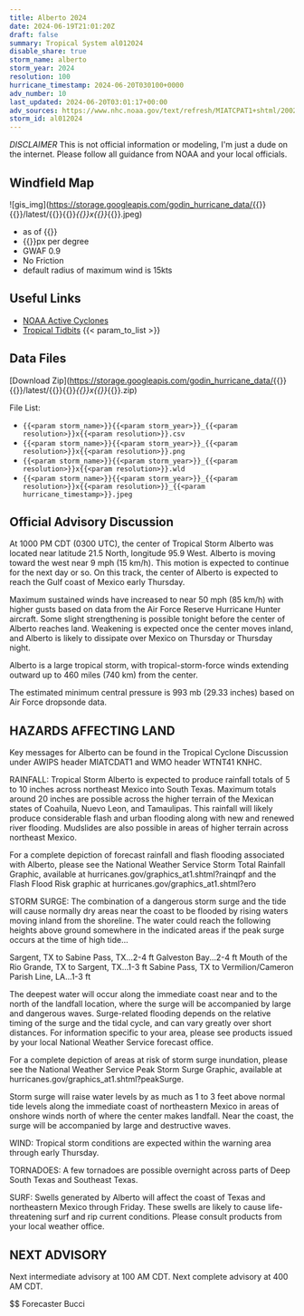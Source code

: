 ```yaml
---
title: Alberto 2024
date: 2024-06-19T21:01:20Z
draft: false
summary: Tropical System al012024
disable_share: true
storm_name: alberto
storm_year: 2024
resolution: 100
hurricane_timestamp: 2024-06-20T030100+0000
adv_number: 10
last_updated: 2024-06-20T03:01:17+00:00
adv_sources: https://www.nhc.noaa.gov/text/refresh/MIATCPAT1+shtml/200249.shtml;https://www.nhc.noaa.gov/refresh/graphics_at1+shtml/025130.shtml?cone
storm_id: al012024
---
```

*DISCLAIMER* This is not official information or modeling, I'm just a dude on the internet.  Please follow all guidance from NOAA and your local officials.

## Windfield Map
![gis_img](https://storage.googleapis.com/godin_hurricane_data/{{<param storm_name>}}{{<param storm_year>}}/latest/{{<param storm_name>}}{{<param storm_year>}}_{{<param resolution>}}x{{<param resolution>}}_{{<param hurricane_timestamp>}}.jpeg)

- as of {{<param last_updated>}}
- {{<param resolution>}}px per degree
- GWAF 0.9
- No Friction
- default radius of maximum wind is 15kts

## Useful Links
- [NOAA Active Cyclones](https://www.nhc.noaa.gov/)
- [Tropical Tidbits](https://www.tropicaltidbits.com/storminfo/)
{{< param_to_list >}}

## Data Files
[Download Zip](https://storage.googleapis.com/godin_hurricane_data/{{<param storm_name>}}{{<param storm_year>}}/latest/{{<param storm_name>}}{{<param storm_year>}}_{{<param resolution>}}x{{<param resolution>}}_{{<param hurricane_timestamp>}}.zip)

File List:
- `{{<param storm_name>}}{{<param storm_year>}}_{{<param resolution>}}x{{<param resolution>}}.csv`
- `{{<param storm_name>}}{{<param storm_year>}}_{{<param resolution>}}x{{<param resolution>}}.png`
- `{{<param storm_name>}}{{<param storm_year>}}_{{<param resolution>}}x{{<param resolution>}}.wld`
- `{{<param storm_name>}}{{<param storm_year>}}_{{<param resolution>}}x{{<param resolution>}}_{{<param hurricane_timestamp>}}.jpeg`


## Official Advisory Discussion
At 1000 PM CDT (0300 UTC), the center of Tropical Storm Alberto was
located near latitude 21.5 North, longitude 95.9 West. Alberto is
moving toward the west near 9 mph (15 km/h). This motion is 
expected to continue for the next day or so.  On this track, the 
center of Alberto is expected to reach the Gulf coast of Mexico 
early Thursday.
 
Maximum sustained winds have increased to near 50 mph (85 km/h) with
higher gusts based on data from the Air Force Reserve Hurricane
Hunter aircraft.  Some slight strengthening is possible tonight
before the center of Alberto reaches land.  Weakening is expected
once the center moves inland, and Alberto is likely to dissipate
over Mexico on Thursday or Thursday night.
 
Alberto is a large tropical storm, with tropical-storm-force winds
extending outward up to 460 miles (740 km) from the center.
 
The estimated minimum central pressure is 993 mb (29.33 inches) 
based on Air Force dropsonde data. 
 
HAZARDS AFFECTING LAND
----------------------
Key messages for Alberto can be found in the Tropical Cyclone
Discussion under AWIPS header MIATCDAT1 and WMO header WTNT41 KNHC.
 
RAINFALL: Tropical Storm Alberto is expected to produce rainfall
totals of 5 to 10 inches across northeast Mexico into South Texas.
Maximum totals around 20 inches are possible across the higher
terrain of the Mexican states of Coahuila, Nuevo Leon, and
Tamaulipas. This rainfall will likely produce considerable flash and
urban flooding along with new and renewed river flooding. Mudslides
are also possible in areas of higher terrain across northeast
Mexico.
 
For a complete depiction of forecast rainfall and flash flooding
associated with Alberto, please see the National Weather Service
Storm Total Rainfall Graphic, available at
hurricanes.gov/graphics_at1.shtml?rainqpf and the Flash Flood Risk
graphic at hurricanes.gov/graphics_at1.shtml?ero
 
STORM SURGE:  The combination of a dangerous storm surge and
the tide will cause normally dry areas near the coast to be flooded
by rising waters moving inland from the shoreline.  The water could
reach the following heights above ground somewhere in the indicated
areas if the peak surge occurs at the time of high tide...
 
Sargent, TX to Sabine Pass, TX...2-4 ft
Galveston Bay...2-4 ft
Mouth of the Rio Grande, TX to Sargent, TX...1-3 ft
Sabine Pass, TX to Vermilion/Cameron Parish Line, LA...1-3 ft
 
The deepest water will occur along the immediate coast near and to
the north of the landfall location, where the surge will be
accompanied by large and dangerous waves.  Surge-related flooding
depends on the relative timing of the surge and the tidal cycle,
and can vary greatly over short distances.  For information
specific to your area, please see products issued by your local
National Weather Service forecast office.
 
For a complete depiction of areas at risk of storm surge inundation,
please see the National Weather Service Peak Storm Surge Graphic,
available at hurricanes.gov/graphics_at1.shtml?peakSurge.
 
Storm surge will raise water levels by as much as 1 to 3 feet above
normal tide levels along the immediate coast of northeastern
Mexico in areas of onshore winds north of where the center makes
landfall.  Near the coast, the surge will be accompanied by large
and destructive waves.
 
WIND:  Tropical storm conditions are expected within the warning
area through early Thursday.
 
TORNADOES:  A few tornadoes are possible overnight across parts of
Deep South Texas and Southeast Texas.
 
SURF:  Swells generated by Alberto will affect the coast of Texas
and northeastern Mexico through Friday.  These swells are
likely to cause life-threatening surf and rip current conditions.
Please consult products from your local weather office.
 
 
NEXT ADVISORY
-------------
Next intermediate advisory at 100 AM CDT.
Next complete advisory at 400 AM CDT.
 
$$
Forecaster Bucci